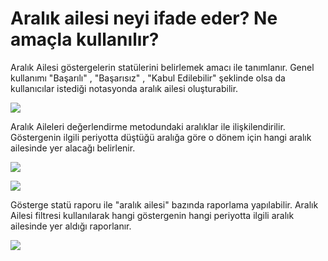 # Aralık ailesi neyi ifade eder? Ne amaçla kullanılır?

Aralık Ailesi göstergelerin statülerini belirlemek amacı ile tanımlanır.
Genel kullanımı "Başarılı" , "Başarısız" , "Kabul Edilebilir" şeklinde olsa da kullanıcılar istediği notasyonda aralık ailesi oluşturabilir.

![](https://docsbimser.blob.core.windows.net/imagecontainer/1-d3d80514-5599-459b-bf71-5f371ea7a463.png)

Aralık Aileleri değerlendirme metodundaki aralıklar ile ilişkilendirilir. Göstergenin ilgili periyotta düştüğü aralığa göre o dönem için hangi aralık ailesinde yer alacağı belirlenir.

![](https://docsbimser.blob.core.windows.net/imagecontainer/2-1c0daaed-8697-472b-b560-394c46c43866.png)

![](https://docsbimser.blob.core.windows.net/imagecontainer/4-7b8cec9a-defa-4f90-bc11-6d9eb231cecb.png)

Gösterge statü raporu ile "aralık ailesi" bazında raporlama yapılabilir.
Aralık Ailesi filtresi kullanılarak hangi göstergenin hangi periyotta ilgili aralık ailesinde yer aldığı raporlanır.

![](https://docsbimser.blob.core.windows.net/imagecontainer/5-0499ecec-34d0-492e-ac52-2bc5d8c94047.png)

